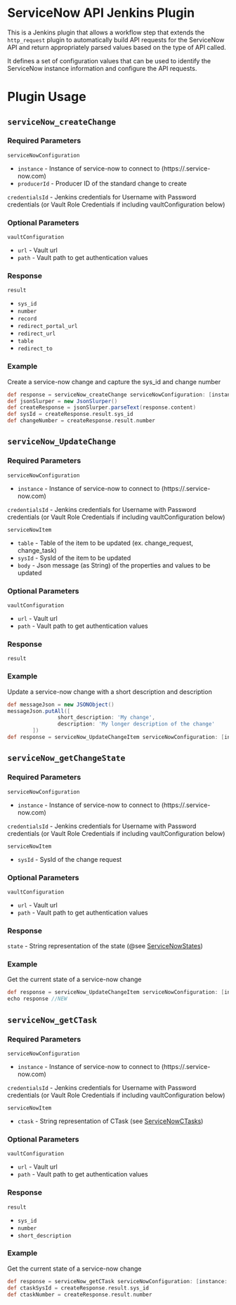 # ServiceNow API Jenkins Plugin

This is a Jenkins plugin that allows a workflow step that extends the `http_request` plugin
to automatically build API requests for the ServiceNow API and return appropriately parsed
values based on the type of API called.

It defines a set of configuration values that can be used to identify the ServiceNow instance
information and configure the API requests.

# Plugin Usage

## `serviceNow_createChange`

### Required Parameters

`serviceNowConfiguration`
* `instance` - Instance of service-now to connect to (https://<instance>.service-now.com)
* `producerId` - Producer ID of the standard change to create

`credentialsId` - Jenkins credentials for Username with Password credentials (or Vault Role Credentials if including vaultConfiguration below)


### Optional Parameters

`vaultConfiguration`
* `url` - Vault url
* `path` - Vault path to get authentication values

### Response

`result`
* `sys_id`
* `number`
* `record`
* `redirect_portal_url`
* `redirect_url`
* `table`
* `redirect_to`

### Example
Create a service-now change and capture the sys_id and change number
```groovy
def response = serviceNow_createChange serviceNowConfiguration: [instance: 'exampledev', producerId: 'ls98y3khifs8oih3kjshihksjd'], credentialsId: 'jenkins-vault', vaultConfiguration: [url: 'https://vault.example.com:8200', path: 'secret/for/service_now/']
def jsonSlurper = new JsonSlurper()
def createResponse = jsonSlurper.parseText(response.content)
def sysId = createResponse.result.sys_id
def changeNumber = createResponse.result.number
```

## `serviceNow_UpdateChange`

### Required Parameters

`serviceNowConfiguration`
* `instance` - Instance of service-now to connect to (https://<instance>.service-now.com)

`credentialsId` - Jenkins credentials for Username with Password credentials (or Vault Role Credentials if including vaultConfiguration below)

`serviceNowItem`
* `table` - Table of the item to be updated (ex. change_request, change_task)
* `sysId` - SysId of the item to be updated
* `body` - Json message (as String) of the properties and values to be updated

### Optional Parameters

`vaultConfiguration`
* `url` - Vault url
* `path` - Vault path to get authentication values

### Response

`result`

### Example
Update a service-now change with a short description and description
```groovy
def messageJson = new JSONObject()
messageJson.putAll([
                short_description: 'My change',
                description: 'My longer description of the change'
        ])
def response = serviceNow_UpdateChangeItem serviceNowConfiguration: [instance: 'exampledev'], credentialsId: 'jenkins-vault', serviceNowItem: [table: 'change_request', sysId: 'adg98y29thukwfd97ihu23', body: messageJson.toString()], vaultConfiguration: [url: 'https://vault.example.com:8200', path: 'secret/for/service_now/']

```

## `serviceNow_getChangeState`

### Required Parameters

`serviceNowConfiguration`
* `instance` - Instance of service-now to connect to (https://<instance>.service-now.com)

`credentialsId` - Jenkins credentials for Username with Password credentials (or Vault Role Credentials if including vaultConfiguration below)

`serviceNowItem`
* `sysId` - SysId of the change request

### Optional Parameters

`vaultConfiguration`
* `url` - Vault url
* `path` - Vault path to get authentication values

### Response

`state` - String representation of the state (@see [ServiceNowStates](src/main/java/org/jenkinsci/plugins/servicenow/util/ServiceNowStates.java))

### Example
Get the current state of a service-now change
```groovy
def response = serviceNow_UpdateChangeItem serviceNowConfiguration: [instance: 'exampledev'], credentialsId: 'jenkins-vault', serviceNowItem: [sysId: 'adg98y29thukwfd97ihu23'], vaultConfiguration: [url: 'https://vault.example.com:8200', path: 'secret/for/service_now/']
echo response //NEW
```

## `serviceNow_getCTask`

### Required Parameters

`serviceNowConfiguration`
* `instance` - Instance of service-now to connect to (https://<instance>.service-now.com)

`credentialsId` - Jenkins credentials for Username with Password credentials (or Vault Role Credentials if including vaultConfiguration below)

`serviceNowItem`
* `ctask` - String representation of CTask (see [ServiceNowCTasks](src/main/java/org/jenkinsci/plugins/servicenow/util/ServiceNowCTasks.java))

### Optional Parameters

`vaultConfiguration`
* `url` - Vault url
* `path` - Vault path to get authentication values

### Response

`result`
* `sys_id`
* `number`
* `short_description`

### Example
Get the current state of a service-now change
```groovy
def response = serviceNow_getCTask serviceNowConfiguration: [instance: 'exampledev'], credentialsId: 'jenkins-vault', serviceNowItem: [ctask: 'UAT_TESTING'], vaultConfiguration: [url: 'https://vault.example.com:8200', path: 'secret/for/service_now/']
def ctaskSysId = createResponse.result.sys_id
def ctaskNumber = createResponse.result.number
```
